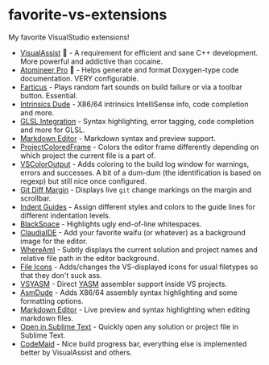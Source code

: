 # favorite-vs-extensions
My favorite VisualStudio extensions!

* [VisualAssist](https://www.wholetomato.com/downloads) :money_with_wings: - A requirement for efficient and sane C++ development. More powerful and addictive than cocaine.
* [Atomineer Pro](https://www.atomineerutils.com/) :money_with_wings: - Helps generate and format Doxygen-type code documentation. VERY configurable.
* [Farticus](https://marketplace.visualstudio.com/items?itemName=MadsKristensen.Farticus) - Plays random fart sounds on build failure or via a toolbar button. Essential.
* [Intrinsics Dude](https://github.com/HJLebbink/intrinsics-dude) - X86/64 intrinsics IntelliSense info, code completion and more.
* [GLSL Integration](https://marketplace.visualstudio.com/items?itemName=DanielScherzer.GLSL) - Syntax highlighting, error tagging, code completion and more for GLSL.
* [Markdown Editor](https://marketplace.visualstudio.com/items?itemName=MadsKristensen.MarkdownEditor) - Markdown syntax and preview support.
* [ProjectColoredFrame](https://github.com/dogfuntom/ProjectColoredFrame) - Colors the editor frame differently depending on which project the current file is a part of.
* [VSColorOutput](https://github.com/mike-ward/VSColorOutput) - Adds coloring to the build log window for warnings, errors and successes. A bit of a dum-dum (the identification is based on regexp) but still nice once configured.
* [Git Diff Margin](https://marketplace.visualstudio.com/items?itemName=LaurentKempe.GitDiffMargin) - Displays live `git` change markings on the margin and scrollbar.
* [Indent Guides](https://marketplace.visualstudio.com/items?itemName=SteveDowerMSFT.IndentGuides) - Assign different styles and colors to the guide lines for different indentation levels.
* [BlackSpace](https://github.com/korypostma/BlackSpace) - Highlights ugly end-of-line whitespaces.
* [ClaudiaIDE](https://marketplace.visualstudio.com/items?itemName=kbuchi.ClaudiaIDE) - Add your favorite waifu (or whatever) as a background image for the editor.
* [WhereAmI](https://marketplace.visualstudio.com/items?itemName=ErosFratini.WhereAmI2017) - Subtly displays the current solution and project names and relative file path in the editor background.
* [File Icons](https://marketplace.visualstudio.com/items?itemName=MadsKristensen.FileIcons) - Adds/changes the VS-displayed icons for usual filetypes so that they don't suck ass.
* [VSYASM](https://github.com/ShiftMediaProject/VSYASM) - Direct [YASM](http://yasm.tortall.net/) assembler support inside VS projects.
* [AsmDude](https://github.com/HJLebbink/asm-dude) - Adds X86/64 assembly syntax highlighting and some formatting options.
* [Markdown Editor](https://github.com/madskristensen/MarkdownEditor) - Live preview and syntax highlighting when editing markdown files.
* [Open in Sublime Text](https://github.com/madskristensen/OpenInSublimeText/) - Quickly open any solution or project file in Sublime Text.
* [CodeMaid](http://www.codemaid.net/) - Nice build progress bar, everything else is implemented better by VisualAssist and others.
